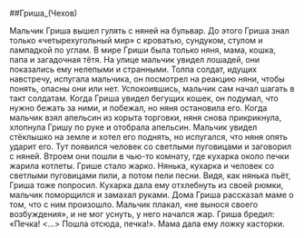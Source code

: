 ##Гриша_(Чехов)

Мальчик Гриша вышел гулять с няней на бульвар.
До этого Гриша знал только «четырехугольный мир» с кроватью, сундуком, стулом и лампадкой по углам. В мире Гриши была только няня, мама, кошка, папа и загадочная тётя.
На улице мальчик увидел лошадей, они показались ему нелепыми и странными. Толпа солдат, идущих навстречу, испугала мальчика, он посмотрел на реакцию няни, чтобы понять, опасны они или нет. Успокоившись, мальчик сам начал шагать в такт солдатам. Когда Гриша увидел бегущих кошек, он подумал, что нужно бежать за ними, и побежал, но няня остановила его.
Когда мальчик взял апельсин из корыта торговки, няня снова прикрикнула, хлопнула Гришу по руке и отобрала апельсин. Мальчик увидел стёклышко на земле и хотел его поднять, но испугался, что няня опять ударит его. Тут появился человек со светлыми пуговицами и заговорил с няней.
Втроем они пошли в чью-то комнату, где кухарка около печки жарила котлеты. Грише стало жарко. Нянька, кухарка и человек со светлыми пуговицами пили, а потом пели песни. Видя, как нянька пьёт, Гриша тоже попросил. Кухарка дала ему отхлебнуть из своей рюмки, мальчик поморщился и замахал руками.
Дома Гриша рассказал маме о том, что с ним произошло. Мальчик плакал, «не вынося своего возбуждения», и не мог уснуть, у него начался жар. Гриша бредил: «Печка! <...> Пошла отсюда, печка!». Мама дала ему ложку касторки.

